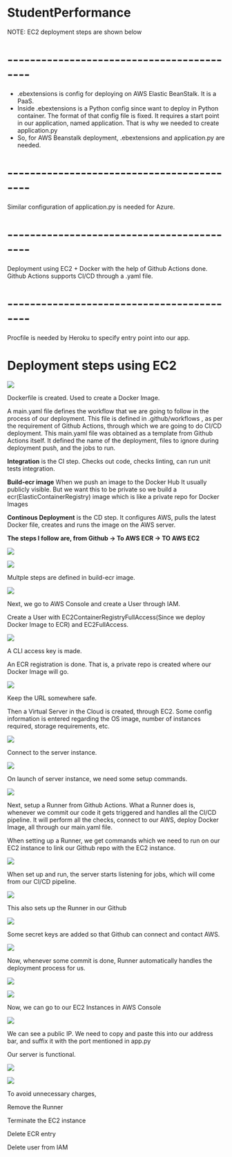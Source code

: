 # StudentPerformance
NOTE: EC2 deployment steps are shown below
# ------------------------------------------
- .ebextensions is config for deploying on AWS Elastic BeanStalk. It is a PaaS.
- Inside .ebextensions is a Python config since want to deploy in Python container. The format of that config file is fixed. It requires a start point in our application, named application. That is why we needed to create application.py
- So, for AWS Beanstalk deployment, .ebextensions and application.py are needed.
# ------------------------------------------
Similar configuration of application.py is needed for Azure.
# ------------------------------------------
Deployment using EC2 + Docker with the help of Github Actions done. Github Actions supports CI/CD through a .yaml file.
# ------------------------------------------
Procfile is needed by Heroku to specify entry point into our app.

# Deployment steps using EC2

![](images/1.png)

Dockerfile is created. Used to create a Docker Image.

A main.yaml file defines the workflow that we are going to follow in the process of our deployment. This file is defined in .github/workflows , as per the requirement of Github Actions, through which we are going to do CI/CD deployment. This main.yaml file was obtained as a template from Github Actions itself. It defined the name of the deployment, files to ignore during deployment push, and the jobs to run.

**Integration** is the CI step. Checks out code, checks linting, can run unit tests integration.

**Build-ecr image** When we push an image to the Docker Hub It usually publicly visible. But we want this to be private so we build a ecr(ElasticContainerRegistry) image which is like a private repo for Docker Images

**Continous Deployment** is the CD step. It configures AWS, pulls the latest Docker file, creates and runs the image on the AWS server.

**The steps I follow are, from Github -\> To AWS ECR -\> TO AWS EC2**

![](images/2.png)

![](images/3.png)

Multple steps are defined in build-ecr image.

![](images/4.png)

Next, we go to AWS Console and create a User through IAM.

Create a User with EC2ContainerRegistryFullAccess(Since we deploy Docker Image to ECR) and EC2FullAccess.

![](images/5.png)

A CLI access key is made.

An ECR registration is done. That is, a private repo is created where our Docker Image will go.

![](images/6.png)

Keep the URL somewhere safe.

Then a Virtual Server in the Cloud is created, through EC2. Some config information is entered regarding the OS image, number of instances required, storage requirements, etc.

![](images/7.png)

Connect to the server instance.

![](images/8.png)

On launch of server instance, we need some setup commands.

![](images/9.png)

Next, setup a Runner from Github Actions. What a Runner does is, whenever we commit our code it gets triggered and handles all the CI/CD pipeline. It will perform all the checks, connect to our AWS, deploy Docker Image, all through our main.yaml file.

When setting up a Runner, we get commands which we need to run on our EC2 instance to link our Github repo with the EC2 instance.

![](images/10.png)

When set up and run, the server starts listening for jobs, which will come from our CI/CD pipeline.

![](images/11.png)

This also sets up the Runner in our Github

![](images/12.png)

Some secret keys are added so that Github can connect and contact AWS.

![](images/13.png)

Now, whenever some commit is done, Runner automatically handles the deployment process for us.

![](images/14.png)

![](images/15.png)

Now, we can go to our EC2 Instances in AWS Console

![](images/16.png)

We can see a public IP. We need to copy and paste this into our address bar, and suffix it with the port mentioned in app.py

Our server is functional.

![](images/17.png)

![](images/18.png)

To avoid unnecessary charges,

Remove the Runner

Terminate the EC2 instance

Delete ECR entry

Delete user from IAM
